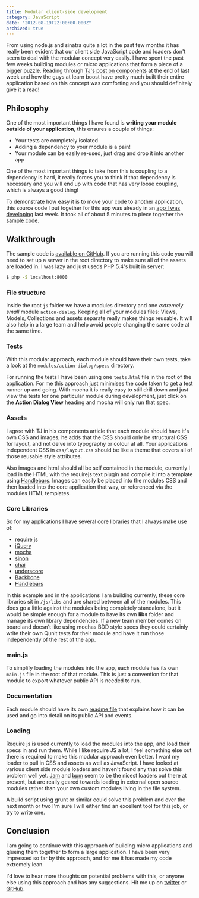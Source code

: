 ```yaml
---
title: Modular client-side development
category: JavaScript
date: "2012-08-19T22:00:00.000Z"
archived: true
---
```


From using node.js and sinatra quite a lot in the past few months it has really been evident that our client side JavaScript code and loaders don't seem to deal with the modular concept very easily. I have spent the past few weeks building modules or micro applications that form a piece of a bigger puzzle. Reading through [TJ's post on components](http://tjholowaychuk.com/post/27984551477/components) at the end of last week and how the guys at learn boost have pretty much built their entire application based on this concept was comforting and you should definitely give it a read!

## Philosophy

One of the most important things I have found is **writing your module outside of your application**, this ensures a couple of things:

* Your tests are completely isolated
* Adding a dependency to your module is a pain!
* Your module can be easily re-used, just drag and drop it into another app

One of the most important things to take from this is coupling to a dependency is hard, it really forces you to think if that dependency is necessary and you will end up with code that has very loose coupling, which is always a good thing!

To demonstrate how easy it is to move your code to another application, this source code I put together for this app was already in an [app I was developing](http://hedgeho.gg) last week. It took all of about 5 minutes to piece together the [sample code](https://github.com/phawk/client-side-modules).

## Walkthrough

The sample code is [available on GitHub](https://github.com/phawk/client-side-modules). If you are running this code you will need to set up a server in the root directory to make sure all of the assets are loaded in. I was lazy and just useds PHP 5.4's built in server:

```bash
$ php -S localhost:8000
```

### File structure

Inside the root `js` folder we have a modules directory and one *extremely small* module `action-dialog`. Keeping all of your modules files: Views, Models, Collections and assets separate really makes things reusable. It will also help in a large team and help avoid people changing the same code at the same time.

### Tests

With this modular approach, each module should have their own tests, take a look at the `modules/action-dialog/specs` directory.

For running the tests I have been using one `tests.html` file in the root of the application. For me this approach just minimises the code taken to get a test runner up and going. With mocha it is really easy to still drill down and just view the tests for one particular module during development, just click on the **Action Dialog View** heading and mocha will only run that spec.

### Assets

I agree with TJ in his components article that each module should have it's own CSS and images, he adds that the CSS should only be structural CSS for layout, and not delve into typography or colour at all. Your applications independent CSS in `css/layout.css` should be like a theme that covers all of those reusable style attributes.

Also images and html should all be self contained in the module, currently I load in the HTML with the requirejs text plugin and compile it into a template using [Handlebars](http://handlebarsjs.com). Images can easily be placed into the modules CSS and then loaded into the core application that way, or referenced via the modules HTML templates.

### Core Libraries

So for my applications I have several core libraries that I always make use of:

* [require js](http://requirejs.org/)
* [jQuery](http://jquery.com/)
* [mocha](http://visionmedia.github.com/mocha/)
* [sinon](http://sinonjs.org/)
* [chai](http://chaijs.com/)
* [underscore](http://underscorejs.org/)
* [Backbone](http://backbonejs.org/)
* [Handlebars](http://handlebarsjs.com)

In this example and in the applications I am building currently, these core libraries sit in `/js/libs` and are shared between all of the modules. This does go a little against the modules being completely standalone, but it would be simple enough for a module to have its own **libs** folder and manage its own library dependencies. If a new team member comes on board and doesn't like using mochas BDD style specs they could certainly write their own Qunit tests for their module and have it run those independently of the rest of the app.

### main.js

To simplify loading the modules into the app, each module has its own `main.js` file in the root of that module. This is just a convention for that module to export whatever public API is needed to run.

### Documentation

Each module should have its own [readme file](https://github.com/phawk/client-side-modules/blob/master/js/modules/action-dialog/readme.md) that explains how it can be used and go into detail on its public API and events.

### Loading

Require js is used currently to load the modules into the app, and load their specs in and run them. While I like require JS a lot, I feel something else out there is required to make this modular approach even better. I want my loader to pull in CSS and assets as well as JavaScript. I have looked at various client side module loaders and haven't found any that solve this problem well yet. [Jam](http://jamjs.org/) and [bpm](https://github.com/bpm/bpm/) seem to be the nicest loaders out there at present, but are really geared towards loading in external open source modules rather than your own custom modules living in the file system.

A build script using grunt or similar could solve this problem and over the next month or two I'm sure I will either find an excellent tool for this job, or try to write one.

## Conclusion

I am going to continue with this approach of building micro applications and glueing them together to form a large application. I have been very impressed so far by this approach, and for me it has made my code extremely lean.

I'd love to hear more thoughts on potential problems with this, or anyone else using this approach and has any suggestions. Hit me up on [twitter](http://twitter.com/peteyhawkins) or [GitHub](http://github.com/phawk).
